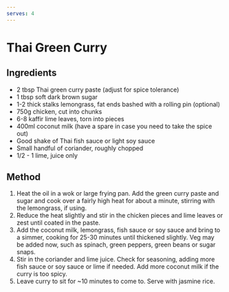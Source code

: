 ```yaml
---
serves: 4
---
```


# Thai Green Curry

## Ingredients

* 2 tbsp Thai green curry paste (adjust for spice tolerance)
* 1 tbsp soft dark brown sugar
* 1-2 thick stalks lemongrass, fat ends bashed with a rolling pin (optional)
* 750g chicken, cut into chunks
* 6-8 kaffir lime leaves, torn into pieces
* 400ml coconut milk (have a spare in case you need to take the spice out)
* Good shake of Thai fish sauce or light soy sauce
* Small handful of coriander, roughly chopped
* 1/2 - 1 lime, juice only

## Method

1. Heat the oil in a wok or large frying pan. Add the green curry paste and sugar and cook over a
   fairly high heat for about a minute, stirring with the lemongrass, if using.
2. Reduce the heat slightly and stir in the chicken pieces and lime leaves or zest until coated in
   the paste.
3. Add the coconut milk, lemongrass, fish sauce or soy sauce and bring to a simmer, cooking for
   25-30 minutes until thickened slightly. Veg may be added now, such as spinach, green peppers,
   green beans or sugar snaps.
4. Stir in the coriander and lime juice. Check for seasoning, adding more fish sauce or soy sauce
   or lime if needed. Add more coconut milk if the curry is too spicy.
2. Leave curry to sit for ~10 minutes to come to. Serve with jasmine rice.
